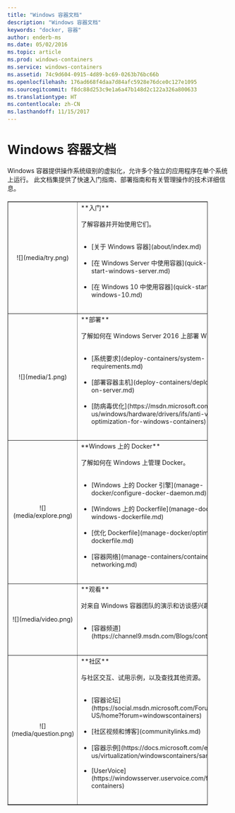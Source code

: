 ```yaml
---
title: "Windows 容器文档"
description: "Windows 容器文档"
keywords: "docker, 容器"
author: enderb-ms
ms.date: 05/02/2016
ms.topic: article
ms.prod: windows-containers
ms.service: windows-containers
ms.assetid: 74c9d604-0915-4d89-bc69-0263b76bc66b
ms.openlocfilehash: 176ad668f4daa7d84afc5928e76dce0c127e1095
ms.sourcegitcommit: f8dc88d253c9e1a6a47b148d2c122a326a800633
ms.translationtype: HT
ms.contentlocale: zh-CN
ms.lasthandoff: 11/15/2017
---
```

# <a name="windows-containers-documentation"></a>Windows 容器文档

Windows 容器提供操作系统级别的虚拟化，允许多个独立的应用程序在单个系统上运行。 此文档集提供了快速入门指南、部署指南和有关管理操作的技术详细信息。

<table border="1" style="background-color:FFFFCC;border-collapse:collapse;border:1px solid FFCC00;color:000000;width:90%; margin-top: 20px" cellpadding="25" cellspacing="5">
<tr>
<td ><center>![](media/try.png)</center></td>
<td>**入门**<br /><br />
了解容器并开始使用它们。<br /><br />
<ul>
<li>[关于 Windows 容器](about/index.md)<br /><br /></li>
<li>[在 Windows Server 中使用容器](quick-start/quick-start-windows-server.md)<br /><br /></li>
<li>[在 Windows 10 中使用容器](quick-start/quick-start-windows-10.md)<br /><br /></li>
</ul>
</td>
</tr>
<tr>
<td ><center>![](media/1.png)</center></td>
<td>**部署**<br /><br />
了解如何在 Windows Server 2016 上部署 Windows 容器<br /><br />
<ul>
<li>[系统要求](deploy-containers/system-requirements.md)<br /><br /></li>
<li>[部署容器主机](deploy-containers/deploy-containers-on-server.md)<br /><br /></li>
<li>[防病毒优化](https://msdn.microsoft.com/en-us/windows/hardware/drivers/ifs/anti-virus-optimization-for-windows-containers)<br /><br /></li>
</ul>
</td>
</tr>

<tr>
<td ><center>![](media/explore.png)</center></td>
<td>**Windows 上的 Docker**<br /><br />
了解如何在 Windows 上管理 Docker。<br /><br />
<ul>
<li>[Windows 上的 Docker 引擎](manage-docker/configure-docker-daemon.md)<br /><br /></li>
<li>[Windows 上的 Dockerfile](manage-docker/manage-windows-dockerfile.md)<br /><br /></li>
<li>[优化 Dockerfile](manage-docker/optimize-windows-dockerfile.md)<br /><br /></li>
<li>[容器网络](manage-containers/container-networking.md)<br /><br /></li>
</ul>
</td>
</tr>

<tr>
<td ><center>![](media/video.png)</center></td>
<td>**观看**<br /><br />
对来自 Windows 容器团队的演示和访谈感兴趣？<br /><br />
<ul>
<li>[容器频道](https://channel9.msdn.com/Blogs/containers)</li>
</ul>
<br />
</td>
</tr>

<tr>
<td ><center>![](media/question.png)</center></td>
<td>**社区**<br /><br />
与社区交互、试用示例，以及查找其他资源。<br /><br />
<ul>
<li>[容器论坛](https://social.msdn.microsoft.com/Forums/en-US/home?forum=windowscontainers)<br /><br /></li>
<li>[社区视频和博客](communitylinks.md)<br /><br /></li>
<li>[容器示例](https://docs.microsoft.com/en-us/virtualization/windowscontainers/samples)<br /><br /></li>
<li>[UserVoice](https://windowsserver.uservoice.com/forums/304624-containers)<br /><br /></li>
</ul>
</td>
</tr>
</table>
